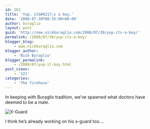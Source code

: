 ```yaml
---
id: 261
title: 'Yup, it&#8217;s a boy.'
date: '2008-07-30T08:35:00+00:00'
author: buraglio
layout: post
guid: 'http://new.nickburaglio.com/2008/07/30/yup-its-a-boy/'
permalink: /2008/07/30/yup-its-a-boy/
blogger_blog:
    - www.nickburaglio.com
blogger_author:
    - 'Nick Buraglio'
blogger_permalink:
    - /2008/07/yup-it-boy.html
post_views:
    - '321'
categories:
    - 'The firehose'
---
```


In keeping with Buraglio tradition, we’ve spawned what doctors have deemed to be a male.

![X-Guard](http://buraglio.com/nick/gallery2/d/10275-1/BURAGLIOREBECCA20080729134311769_001.jpg)

I think he’s already working on his x-guard too….